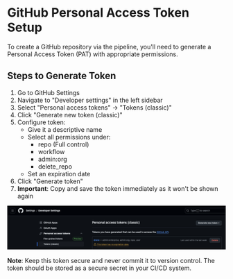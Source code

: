 # GitHub Personal Access Token Setup

To create a GitHub repository via the pipeline, you'll need to generate a Personal Access Token (PAT) with appropriate permissions.

## Steps to Generate Token

1. Go to GitHub Settings
2. Navigate to "Developer settings" in the left sidebar
3. Select "Personal access tokens" -> "Tokens (classic)"
4. Click "Generate new token (classic)"
5. Configure token:
   - Give it a descriptive name
   - Select all permissions under:
     - repo (Full control)
     - workflow
     - admin:org
     - delete_repo
   - Set an expiration date
6. Click "Generate token"
7. **Important**: Copy and save the token immediately as it won't be shown again

![GitHub Token Settings](img/gh_token.png)

**Note**: Keep this token secure and never commit it to version control. The token should be stored as a secure secret in your CI/CD system.
